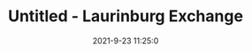 ---
"title": "Untitled - Laurinburg Exchange"
"date": "2021-9-23 11:25:0"
"feed_name": "GOOGLENEWSCONSTRUCTION"
"feed_website": "https://news.google.com/search?q=construction%2Bincident&hl=en-US&gl=US&ceid=US:en"
"feed_rss": "https://news.google.com/rss/search?q=construction%2Bincident&hl=en-US&gl=US&ceid=US:en"
"link": "https://www.laurinburgexchange.com/news/53208/53208"
"file": "_posts/2021-1-1-68ef198c2186502c41a308bbd667499756870654.md"
"accident": "0"
"drilling": "0"
"dead": "0"
"injured": "0"
"where": "unknown site"
---